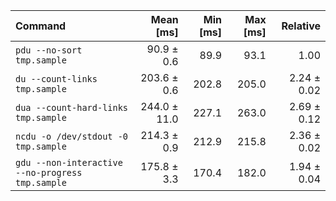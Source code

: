 | Command | Mean [ms] | Min [ms] | Max [ms] | Relative |
|:---|---:|---:|---:|---:|
| `pdu --no-sort tmp.sample` | 90.9 ± 0.6 | 89.9 | 93.1 | 1.00 |
| `du --count-links tmp.sample` | 203.6 ± 0.6 | 202.8 | 205.0 | 2.24 ± 0.02 |
| `dua --count-hard-links tmp.sample` | 244.0 ± 11.0 | 227.1 | 263.0 | 2.69 ± 0.12 |
| `ncdu -o /dev/stdout -0 tmp.sample` | 214.3 ± 0.9 | 212.9 | 215.8 | 2.36 ± 0.02 |
| `gdu --non-interactive --no-progress tmp.sample` | 175.8 ± 3.3 | 170.4 | 182.0 | 1.94 ± 0.04 |
